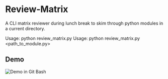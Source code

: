 # Review-Matrix

A CLI matrix reviewer during lunch break to skim through python modules in a current directory.

Usage: python review_matrix.py
Usage: python review_matrix.py <path_to_module.py>

## Demo

![Demo in Git Bash](tests/review_matrix.gif)
